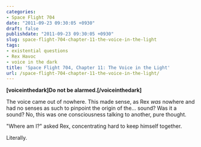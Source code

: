 ```yaml
---
categories:
- Space Flight 704
date: "2011-09-23 09:30:05 +0930"
draft: false
publishdate: "2011-09-23 09:30:05 +0930"
slug: space-flight-704-chapter-11-the-voice-in-the-light
tags:
- existential questions
- Rex Havoc
- voice in the dark
title: 'Space Flight 704, Chapter 11: The Voice in the Light'
url: /space-flight-704-chapter-11-the-voice-in-the-light/
---
```

**\[voiceinthedark\]Do not be alarmed.\[/voiceinthedark\]**

The voice came out of nowhere. This made sense, as Rex *was* nowhere and
had no senses as such to pinpoint the origin of the... sound? Was it a
sound? No, this was one consciousness talking to another, pure thought.

"Where am I?" asked Rex, concentrating hard to keep himself together.

Literally.